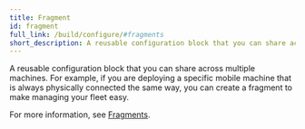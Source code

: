 ```yaml
---
title: Fragment
id: fragment
full_link: /build/configure/#fragments
short_description: A reusable configuration block that you can share across multiple machines.
---
```


A reusable configuration block that you can share across multiple machines.
For example, if you are deploying a specific mobile machine that is always physically connected the same way, you can create a fragment to make managing your fleet easy.

For more information, see [Fragments](/fleet/configure-a-fleet/).

